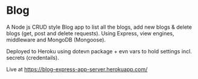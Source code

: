 # Blog
A Node js CRUD style Blog app to list all the blogs, add new blogs & delete blogs (get, post and delete requests). Using Express, view engines, middleware and MongoDB (Mongoose).

Deployed to Heroku using dotevn package + evn vars to hold settings incl. secrets (credentails).

Live at https://blog-express-app-server.herokuapp.com/
